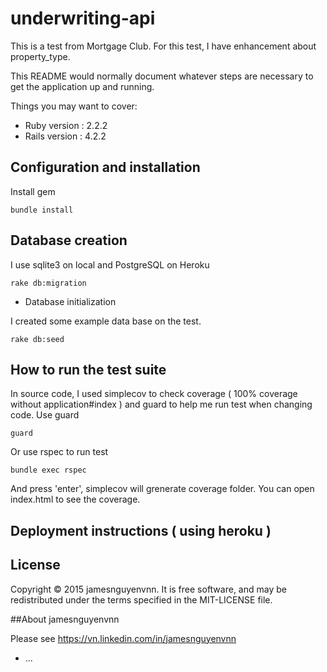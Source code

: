 # underwriting-api
This is a test from Mortgage Club. For this test, I have enhancement about property_type.  

This README would normally document whatever steps are necessary to get the
application up and running.

Things you may want to cover:

* Ruby version : 2.2.2
* Rails version : 4.2.2

## Configuration and installation

Install gem

    bundle install


## Database creation

I use sqlite3 on local and PostgreSQL on Heroku

    rake db:migration

* Database initialization

I created some example data base on the test. 

    rake db:seed

## How to run the test suite 

In source code, I used simplecov to check coverage ( 100% coverage without application#index ) and guard to help me run test when changing code.
Use guard

    guard
    
Or use rspec to run test 
    
    bundle exec rspec

And press 'enter', simplecov will grenerate coverage folder. You can open index.html to see the coverage. 

## Deployment instructions ( using heroku )

## License
Copyright © 2015 jamesnguyenvnn. It is free software, and may be redistributed under the terms specified in the MIT-LICENSE file.

##About jamesnguyenvnn

Please see https://vn.linkedin.com/in/jamesnguyenvnn

* ...